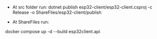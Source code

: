 - At src folder run:
dotnet publish esp32-client/esp32-client.csproj -c Release -o ShareFiles/esp32-client/publish

- At ShareFiles run:

docker compose up -d --build esp32client.api
